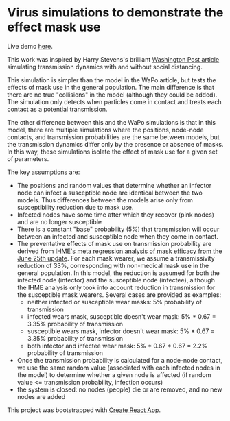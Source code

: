 # Virus simulations to demonstrate the effect mask use

Live demo [here](https://ryshackleton.github.io/mask_simulation/).

This work was inspired by Harry Stevens's brilliant [Washington Post article](https://www.washingtonpost.com/graphics/2020/world/corona-simulator/) simulating transmission dynamics with and without social distancing.

This simulation is simpler than the model in the WaPo article, but tests the effects of mask use in the general population. The main difference is that there are no true "collisions" in the model (although they could be added). The simulation only detects when particles come in contact and treats each contact as a potential transmission.

The other difference between this and the WaPo simulations is that in this model, there are multiple simulations where the positions, node-node contacts, and transmission probabilities are the same between models, but the transmission dynamics differ only by the presence or absence of masks. In this way, these simulations isolate the effect of mask use for a given set of parameters.

The key assumptions are:
* The positions and random values that determine whether an infector node can infect a susceptible node are identical between the two models. Thus differences between the models arise only from susceptibility reduction due to mask use.
* Infected nodes have some time after which they recover (pink nodes) and are no longer susceptible
* There is a constant "base" probability (5%) that transmission will occur between an infected and susceptible node when they come in contact.
* The preventative effects of mask use on transmission probability are derived from [IHME's meta regression analysis of mask efficacy from the June 25th update](http://www.healthdata.org/covid/updates). For each mask wearer, we assume a transmissivity reduction of 33%, corresponding with non-medical mask use in the general population. In this model, the reduction is assumed for both the infected node (infector) and the susceptible node (infectee), although the IHME analysis only took into account reduction in transmission for the susceptible mask wearers. Several cases are provided as examples:
  * neither infected or susceptible wear masks: 5% probability of transmission
  * infected wears mask, susceptible doesn't wear mask: 5% * 0.67 = 3.35% probability of transmission
  * susceptible wears mask, infector doesn't wear mask: 5% * 0.67 = 3.35% probability of transmission
  * both infector and infectee wear mask: 5% * 0.67 * 0.67 = 2.2% probability of transmission
* Once the transmission probability is calculated for a node-node contact, we use the same random value (associated with each infected nodes in the model) to determine whether a given node is affected (if random value <= transmission probability, infection occurs)
* the system is closed: no nodes (people) die or are removed, and no new nodes are added

This project was bootstrapped with [Create React App](https://github.com/facebook/create-react-app).
